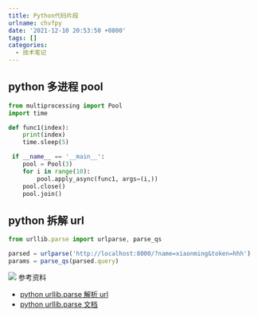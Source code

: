 ```yaml
---
title: Python代码片段
urlname: chvfpy
date: '2021-12-10 20:53:50 +0800'
tags: []
categories:
  - 技术笔记
---
```


## python 多进程 pool

```python
from multiprocessing import Pool
import time

def func1(index):
    print(index)
    time.sleep(5)

 if __name__ == '__main__':
    pool = Pool(3)
    for i in range(10):
        pool.apply_async(func1, args=(i,))
    pool.close()
    pool.join()

```

##

## **python 拆解 url**

```javascript
from urllib.parse import urlparse, parse_qs

parsed = urlparse('http://localhost:8000/?name=xiaonming&token=hhh')
params = parse_qs(parsed.query)
```

![](https://cdn.nlark.com/yuque/0/2021/png/754067/1634954042714-7115ee8e-1a35-46b8-81c5-2db67bff6dd8.png#crop=0&crop=0&crop=1&crop=1&from=url&id=EkC4D&margin=%5Bobject%20Object%5D&originHeight=378&originWidth=1017&originalType=binary∶=1&rotation=0&showTitle=false&status=done&style=none&title=)
参考资料

- [python urllib.parse 解析 url](https://blog.csdn.net/xc_zhou/article/details/80907101)
- [python urllib.parse 文档](https://docs.python.org/3/library/urllib.parse.html)
